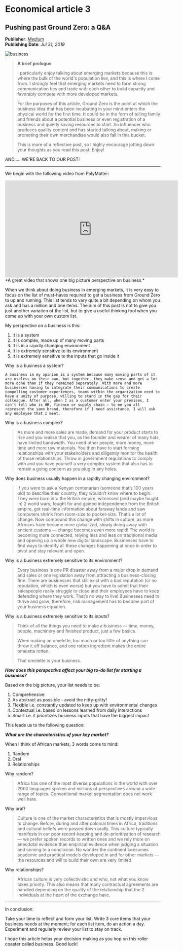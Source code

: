 # Economical article 3

## Pushing past Ground Zero: a Q&A

**Publisher**: [*Medium*](https://medium.com/@ceethinwa/pushing-past-ground-zero-a-q-a-550608df87e4) <br>
**Publishing Date**: *Jul 31, 2019*

![business](../images/business.jpeg)

> **A brief prologue**
> 
> I particularly enjoy talking about emerging markets because this is where the bulk of the world's population live, and this is where I come from.
> I strongly feel that emerging markets need to form strong communication ties and trade with each other to build capacity and favorably compete with more developed markets.
> 
> For the purposes of this article, Ground Zero is the point at which the business idea that has been incubating in your mind enters the physical world for the first time.
> It could be in the form of telling family and friends about a potential business or even registration of a business and quietly saving resources to start.
> An influencer who produces quality content and has started talking about, making or promoting their own merchandise would also fall in this bucket.
> 
> This is more of a reflective post, so I highly encourage jotting down your thoughts as you read this post. Enjoy!

AND….. WE’RE BACK TO OUR POST!

****

We begin with the following video from PolyMatter:
<iframe width="560" height="315" src="https://www.youtube.com/embed/4A89J4zrBw8" title="YouTube video player" frameborder="0" allow="accelerometer; autoplay; clipboard-write; encrypted-media; gyroscope; picture-in-picture" allowfullscreen></iframe><br>
*A great video that shows one big picture perspective on business.*

When we think about doing business in emerging markets, it is very easy to focus on the list of must-haves required to get a business from Ground Zero to up and running.
This list tends to vary quite a bit depending on whom you ask and has a million and one items. The aim of this post is not to give you just another variation of the list,
but to give a useful thinking tool when you come up with your own custom list.

My perspective on a business is this:

1. It is a system
2. It is complex, made up of many moving parts
3. It is in a rapidly changing environment
4. It is extremely sensitive to its environment
5. It is extremely sensitive to the inputs that go inside it

Why is a business a system?

    A business in my opinion is a system because many moving parts of it are useless on their own, but together, they make sense and get a lot more done than if they remained separately. With more and more businesses having to integrate their communications to create compelling customer experiences, teams within the organization need to have a unity of purpose, willing to stand in the gap for their colleague. After all, when I as a customer enter your premises, I can’t tell who is HR, finance or supply chain — to me you all represent the same brand, therefore if I need assistance, I will ask any employee that I meet.

Why is a business complex?

> As more and more sales are made, demand for your product starts to rise and you realise that you, as the founder and wearer of many hats, have limited bandwidth.
> You need other people, more money, more time and more raw materials. You then have to start forming relationships with your stakeholders and diligently monitor the
> health of those relationships. Throw in government regulations to comply with and you have yourself a very complex system that also has to remain a going concern as
> you plug in any holes.

Why does business usually happen in a rapidly changing environment?

> If you were to ask a Kenyan centenarian (someone that’s 100 years old) to describe their country, they wouldn’t know where to begin.
> They were born into the British empire, witnessed (and maybe fought in) 2 world wars, fought for and gained independence from the British empire, got real-time
> information about faraway lands and saw computers shrink from room-size to pocket-size. That’s a lot of change. Now compound this change with shifts in culture,
> as more Africans have become more globalized, slowly doing away with ancient customs — change becomes even more rapid! The world is becoming more connected, relying
> less and less on traditional media and opening up a whole new digital landscape. Businesses have to find ways to identify all these changes happening at once in order
> to pivot and stay relevant and open.

Why is a business extremely sensitive to its environment?

> Every business is one PR disaster away from a major drop in demand and sales or one legislation away from attracting a business-closing fine. There are businesses
> that still exist with a bad reputation (or no reputation, which is even worse) but you have to admit that their salespeople really struggle to close and their employees
> have to keep defending where they work. That’s no way to live! Businesses need to thrive and grow; therefore, risk management has to become part of your business equation.

Why is a business extremely sensitive to its inputs?

> Think of all the things you need to make a business — time, money, people, machinery and finished product, just a few basics.
> 
> When making an omelette, too much or too little of anything can throw it off balance, and one rotten ingredient makes the entire omelette rotten.
> 
> That omelette is your business.

***How does this perspective affect your big to-do list for starting a business?***

Based on the big picture, your list needs to be:

1. Comprehensive
2. As abstract as possible - avoid the nitty-gritty!
3. Flexible i.e. constantly updated to keep up with environmental changes
4. Contextual i.e. based on lessons learned from daily interactions
5. Smart i.e. it prioritizes business inputs that have the biggest impact

This leads us to the following question:

***What are the characteristics of your key market?***

When I think of African markets, 3 words come to mind:

1. Random
2. Oral
3. Relationships

Why random?

> Africa has one of the most diverse populations in the world with over 2000 languages spoken and millions of perspectives around a wide range of topics.
> Conventional market segmentation does not work well here.

Why oral?

> Culture is one of the market characteristics that is mostly impervious to change. Before, during and after colonial times in Africa, traditions and cultural beliefs
> were passed down orally. This culture typically manifests in our poor record-keeping and de-prioritization of research — we prefer spoken records to written ones and
> we rely more on anecdotal evidence than empirical evidence when judging a situation and coming to a conclusion. No wonder the continent consumes academic and practical
> models developed in and for other markets — the resources and will to build their own are very limited.

Why relationships?

> African culture is very collectivistic and who, not what you know takes priority. This also means that many contractual agreements are handled depending on the
> quality of the relationship that the 2 individuals at the heart of the exchange have.

****

In conclusion:

Take your time to reflect and form your list. Write 3 core items that your business needs at the moment; for each list item, do an action a day.
Experiment and regularly review your list to stay on track.

I hope this article helps your decision-making as you hop on this roller coaster called business. Good luck!
